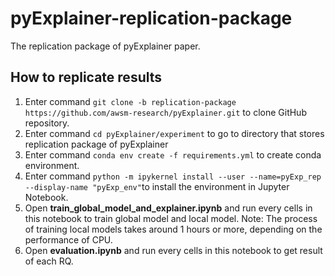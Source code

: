 
# pyExplainer-replication-package
The replication package of pyExplainer paper.

## How to replicate results
1. Enter command `git clone -b replication-package https://github.com/awsm-research/pyExplainer.git` to clone GitHub repository.
2. Enter command `cd pyExplainer/experiment` to go to directory that stores replication package of pyExplainer
3. Enter command `conda env create -f requirements.yml` to create conda environment.
4. Enter command `python -m ipykernel install --user --name=pyExp_rep --display-name "pyExp_env"`to install the environment in Jupyter Notebook.
5. Open **train_global_model_and_explainer.ipynb** and run every cells in this notebook to train global model and local model.
	Note: The process of training local models takes around 1 hours or more, depending on the performance of CPU.
6. Open **evaluation.ipynb** and run every cells in this notebook to get result of each RQ.
